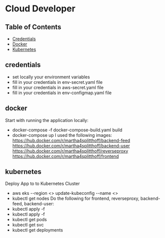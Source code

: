 # Cloud Developer

## Table of Contents

* [Credentials](#credentials)
* [Docker](#docker)
* [Kubernetes](#kubernetes)


## credentials
- set locally your environment variables
- fill in your credentials in env-secret.yaml file
- fill in your credentials in aws-secret.yaml file
- fill in your credentials in env-configmap.yaml file

## docker
Start with running the application locally:
- docker-compose -f docker-compose-build.yaml build
- docker-compose up 
I used the following images:
https://hub.docker.com/r/martha4splitthoff/backend-feed
https://hub.docker.com/r/martha4splitthoff/backend-user
https://hub.docker.com/r/martha4splitthoff/reverseproxy
https://hub.docker.com/r/martha4splitthoff/frontend


## kubernetes
Deploy App to to Kubernetes Cluster
- aws eks --region <> update-kubeconfig --name <>
- kubectl get nodes
Do the following for frontend, reverseproxy, backend-feed, backend-user:
- kubectl apply -f <service-file-names>
- kubectl apply -f <deployment-file-names>
- kubectl get pods
- kubectl get svc
- kubectl get deployments







